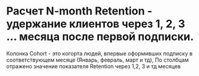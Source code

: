 # Расчет N-month Retention - удержание клиентов через 1, 2, 3 ... месяца   после первой подписки.
Колонка Cohort - это когорта людей, впервые оформивших подписку в соответствующем месяце (Январь, февраль, март и тд),
По столбцам отражено значение показателя Retention через 1,2, 3 и тд месяцев
